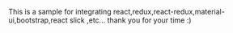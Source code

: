 This is a sample for integrating react,redux,react-redux,material-ui,bootstrap,react slick ,etc...
thank you for your time :)
